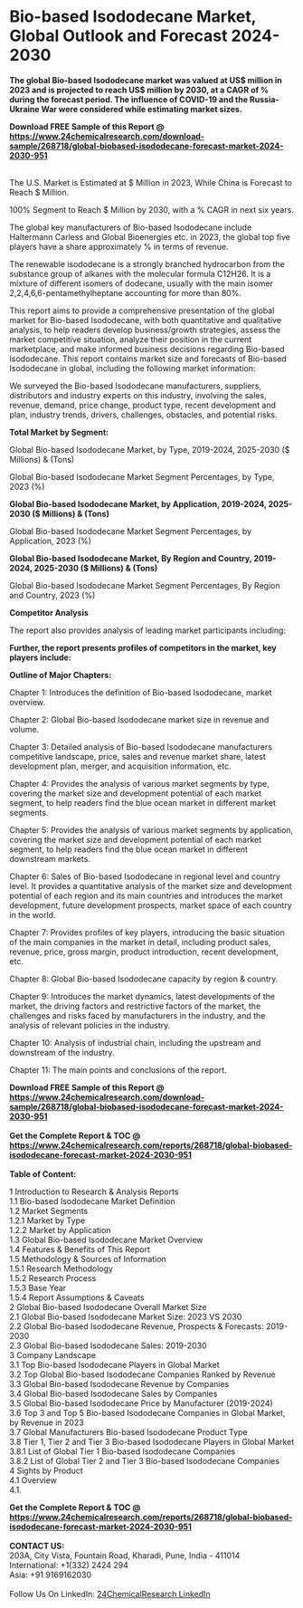 <h1>Bio-based Isododecane Market, Global Outlook and Forecast 2024-2030</h1><p><strong>The global Bio-based Isododecane market was valued at US$ million in 2023 and is projected to reach US$ million by 2030, at a CAGR of % during the forecast period. The influence of COVID-19 and the Russia-Ukraine War were considered while estimating market sizes.</strong></p><p>
</p><p></p><div><b>Download FREE Sample of this Report @ 
            <a href="https://www.24chemicalresearch.com/download-sample/268718/global-biobased-isododecane-forecast-market-2024-2030-951">
            https://www.24chemicalresearch.com/download-sample/268718/global-biobased-isododecane-forecast-market-2024-2030-951</a></b></div><br><p>
The U.S. Market is Estimated at $ Million in 2023, While China is Forecast to Reach $ Million.</p><p>
100% Segment to Reach $ Million by 2030, with a % CAGR in next six years.</p><p>
The global key manufacturers of Bio-based Isododecane include Haltermann Carless and Global Bioenergies etc. in 2023, the global top five players have a share approximately % in terms of revenue.</p><p>
The renewable isododecane is a strongly branched hydrocarbon from the substance group of alkanes with the molecular formula C12H26. It is a mixture of different isomers of dodecane, usually with the main isomer 2,2,4,6,6-pentamethylheptane accounting for more than 80%.</p><p>
This report aims to provide a comprehensive presentation of the global market for Bio-based Isododecane, with both quantitative and qualitative analysis, to help readers develop business/growth strategies, assess the market competitive situation, analyze their position in the current marketplace, and make informed business decisions regarding Bio-based Isododecane. This report contains market size and forecasts of Bio-based Isododecane in global, including the following market information:</p><p>
</p><p>
</p><p>We surveyed the Bio-based Isododecane manufacturers, suppliers, distributors and industry experts on this industry, involving the sales, revenue, demand, price change, product type, recent development and plan, industry trends, drivers, challenges, obstacles, and potential risks.</p><p>
<strong>Total Market by Segment:</strong></p><p>
Global Bio-based Isododecane Market, by Type, 2019-2024, 2025-2030 ($ Millions) &amp; (Tons)</p><p>
Global Bio-based Isododecane Market Segment Percentages, by Type, 2023 (%)</p><p>
</p><p>
</p><p><strong>Global Bio-based Isododecane Market, by Application, 2019-2024, 2025-2030 ($ Millions) &amp; (Tons)</strong></p><p>
Global Bio-based Isododecane Market Segment Percentages, by Application, 2023 (%)</p><p>
</p><p>
</p><p><strong>Global Bio-based Isododecane Market, By Region and Country, 2019-2024, 2025-2030 ($ Millions) &amp; (Tons)</strong></p><p>
Global Bio-based Isododecane Market Segment Percentages, By Region and Country, 2023 (%)</p><p>
</p><p>
</p><p><strong>Competitor Analysis</strong></p><p>
The report also provides analysis of leading market participants including:</p><p>
</p><p>
</p><p><strong>Further, the report presents profiles of competitors in the market, key players include:</strong></p><p>
</p><p>
</p><p><strong>Outline of Major Chapters:</strong></p><p>
Chapter 1: Introduces the definition of Bio-based Isododecane, market overview.</p><p>
Chapter 2: Global Bio-based Isododecane market size in revenue and volume.</p><p>
Chapter 3: Detailed analysis of Bio-based Isododecane manufacturers competitive landscape, price, sales and revenue market share, latest development plan, merger, and acquisition information, etc.</p><p>
Chapter 4: Provides the analysis of various market segments by type, covering the market size and development potential of each market segment, to help readers find the blue ocean market in different market segments.</p><p>
Chapter 5: Provides the analysis of various market segments by application, covering the market size and development potential of each market segment, to help readers find the blue ocean market in different downstream markets.</p><p>
Chapter 6: Sales of Bio-based Isododecane in regional level and country level. It provides a quantitative analysis of the market size and development potential of each region and its main countries and introduces the market development, future development prospects, market space of each country in the world.</p><p>
Chapter 7: Provides profiles of key players, introducing the basic situation of the main companies in the market in detail, including product sales, revenue, price, gross margin, product introduction, recent development, etc.</p><p>
Chapter 8: Global Bio-based Isododecane capacity by region &amp; country.</p><p>
Chapter 9: Introduces the market dynamics, latest developments of the market, the driving factors and restrictive factors of the market, the challenges and risks faced by manufacturers in the industry, and the analysis of relevant policies in the industry.</p><p>
Chapter 10: Analysis of industrial chain, including the upstream and downstream of the industry.</p><p>
Chapter 11: The main points and conclusions of the report.</p><div><b>Download FREE Sample of this Report @ 
            <a href="https://www.24chemicalresearch.com/download-sample/268718/global-biobased-isododecane-forecast-market-2024-2030-951">
            https://www.24chemicalresearch.com/download-sample/268718/global-biobased-isododecane-forecast-market-2024-2030-951</a></b></div><br><div><b>Get the Complete Report & TOC @ 
            <a href="https://www.24chemicalresearch.com/reports/268718/global-biobased-isododecane-forecast-market-2024-2030-951">
            https://www.24chemicalresearch.com/reports/268718/global-biobased-isododecane-forecast-market-2024-2030-951</a></b></div><br>
            <b>Table of Content:</b><p>1 Introduction to Research & Analysis Reports<br />
    1.1 Bio-based Isododecane Market Definition<br />
    1.2 Market Segments<br />
        1.2.1 Market by Type<br />
        1.2.2 Market by Application<br />
    1.3 Global Bio-based Isododecane Market Overview<br />
    1.4 Features & Benefits of This Report<br />
    1.5 Methodology & Sources of Information<br />
        1.5.1 Research Methodology<br />
        1.5.2 Research Process<br />
        1.5.3 Base Year<br />
        1.5.4 Report Assumptions & Caveats<br />
2 Global Bio-based Isododecane Overall Market Size<br />
    2.1 Global Bio-based Isododecane Market Size: 2023 VS 2030<br />
    2.2 Global Bio-based Isododecane Revenue, Prospects & Forecasts: 2019-2030<br />
    2.3 Global Bio-based Isododecane Sales: 2019-2030<br />
3 Company Landscape<br />
    3.1 Top Bio-based Isododecane Players in Global Market<br />
    3.2 Top Global Bio-based Isododecane Companies Ranked by Revenue<br />
    3.3 Global Bio-based Isododecane Revenue by Companies<br />
    3.4 Global Bio-based Isododecane Sales by Companies<br />
    3.5 Global Bio-based Isododecane Price by Manufacturer (2019-2024)<br />
    3.6 Top 3 and Top 5 Bio-based Isododecane Companies in Global Market, by Revenue in 2023<br />
    3.7 Global Manufacturers Bio-based Isododecane Product Type<br />
    3.8 Tier 1, Tier 2 and Tier 3 Bio-based Isododecane Players in Global Market<br />
        3.8.1 List of Global Tier 1 Bio-based Isododecane Companies<br />
        3.8.2 List of Global Tier 2 and Tier 3 Bio-based Isododecane Companies<br />
4 Sights by Product<br />
    4.1 Overview<br />
        4.1.</p><div><b>Get the Complete Report & TOC @ 
            <a href="https://www.24chemicalresearch.com/reports/268718/global-biobased-isododecane-forecast-market-2024-2030-951">
            https://www.24chemicalresearch.com/reports/268718/global-biobased-isododecane-forecast-market-2024-2030-951</a></b></div><br><b>CONTACT US:</b><br>
            203A, City Vista, Fountain Road, Kharadi, Pune, India - 411014<br>
            International: +1(332) 2424 294<br>
            Asia: +91 9169162030 <br><br>
            Follow Us On LinkedIn: <a href="https://www.linkedin.com/company/24chemicalresearch/">24ChemicalResearch LinkedIn</a>